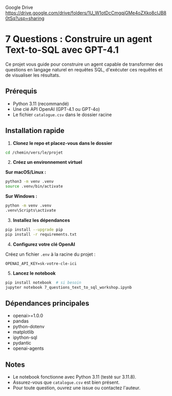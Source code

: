 Google Drive
https://drive.google.com/drive/folders/1U_W1otDcCmgqjGMe4oZXko8cIJB80tSq?usp=sharing





# 7 Questions : Construire un agent Text-to-SQL avec GPT-4.1

Ce projet vous guide pour construire un agent capable de transformer des questions en langage naturel en requêtes SQL, d'exécuter ces requêtes et de visualiser les résultats.

## Prérequis
- Python 3.11 (recommandé)
- Une clé API OpenAI (GPT-4.1 ou GPT-4o)
- Le fichier `catalogue.csv` dans le dossier racine

## Installation rapide

1. **Clonez le repo et placez-vous dans le dossier**

```bash
cd /chemin/vers/le/projet
```

2. **Créez un environnement virtuel**

**Sur macOS/Linux :**
```bash
python3 -m venv .venv
source .venv/bin/activate
```

**Sur Windows :**
```bat
python -m venv .venv
.venv\Scripts\activate
```

3. **Installez les dépendances**

```bash
pip install --upgrade pip
pip install -r requirements.txt
```

4. **Configurez votre clé OpenAI**

Créez un fichier `.env` à la racine du projet :

```
OPENAI_API_KEY=sk-votre-cle-ici
```

5. **Lancez le notebook**

```bash
pip install notebook  # si besoin
jupyter notebook 7_questions_text_to_sql_workshop.ipynb
```

## Dépendances principales
- openai>=1.0.0
- pandas
- python-dotenv
- matplotlib
- ipython-sql
- pydantic
- openai-agents

## Notes
- Le notebook fonctionne avec Python 3.11 (testé sur 3.11.8).
- Assurez-vous que `catalogue.csv` est bien présent.
- Pour toute question, ouvrez une issue ou contactez l'auteur.
